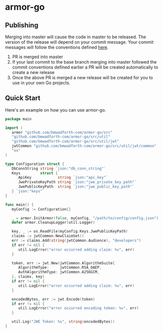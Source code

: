# armor-go

## Publishing

Merging into master will cause the code in master to be released. The version of the release will depend on your commit
message. Your commit messages will follow the conventions
defined [here](https://www.conventionalcommits.org/en/v1.0.0/).

1. PR is merged into master
2. If your last commit to the base branch merging into master followed the commit conventions defined earlier a PR will
   be created automatically to create a new release
3. Once the above PR is merged a new release will be created for you to use in your own Go projects.

## Quick Start

Here's an example on how you can use armor-go.

```go
package main

import (
   armor "github.com/bmwadforth-com/armor-go/src"
   "github.com/bmwadforth-com/armor-go/src/util"
   "github.com/bmwadforth-com/armor-go/src/util/jwt"
   jwtCommon "github.com/bmwadforth-com/armor-go/src/util/jwt/common"
   "os"
)

type Configuration struct {
   DbConnString string `json:"db_conn_string"`
   Keys         struct {
      ApiKey            string `json:"api_key"`
      JwePrivateKeyPath string `json:"jwe_private_key_path"`
      JwePublicKeyPath  string `json:"jwe_public_key_path"`
   } `json:"keys"`
}

func main() {
   myConfig := Configuration{}

   _ = armor.InitArmor(false, myConfig, "/path/to/config/config.json")
   defer armor.CleanupLogger(util.Logger)

   key, _ := os.ReadFile(myConfig.Keys.JwePublicKeyPath)
   claims := jwtCommon.NewClaimSet()
   err := claims.Add(string(jwtCommon.Audience), "developers")
   if err != nil {
      util.LogError("error occurred adding claim: %v", err)
   }

   token, err := jwt.New(jwtCommon.AlgorithmSuite{
      AlgorithmType:     jwtCommon.RSA_OAEP,
      AuthAlgorithmType: jwtCommon.A256GCM,
   }, claims, key)
   if err != nil {
      util.LogError("error occurred adding claim: %v", err)
   }

   encodedBytes, err := jwt.Encode(token)
   if err != nil {
      util.LogError("error occurred encoding token: %v", err)
   }

   util.Log("JWE Token: %s", string(encodedBytes))
}

```

